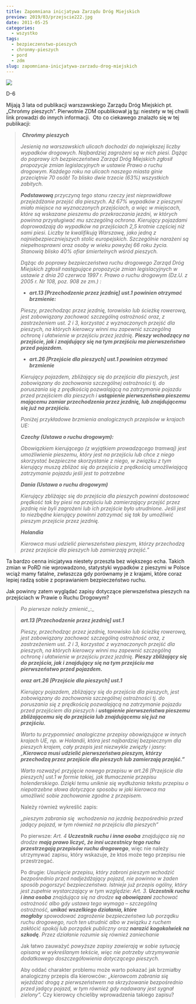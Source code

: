 ```yaml
---
title: Zapomniana inicjatywa Zarządu Dróg Miejskich
preview: 2019/03/przejscie222.jpg
date: 2011-05-25
categories:
  - wszystko
tags:
  - bezpieczenstwo-pieszych
  - chronmy-pieszych
  - pord
  - zdm
slug: zapomniana-inicjatywa-zarzadu-drog-miejskich
---
```


![](https://strefapiesza.files.wordpress.com/2019/03/przejscie222.jpg?w=222)

D-6

Mijają 3 lata od publikacji warszawskiego Zarządu Dróg Miejskich pt. „Chrońmy pieszych”. Pierwotnie ZDM opublikował ją [tu](http://www.zdm.waw.pl/informacje/wiadomosci/wiadomosci/back/1/article/chronmy-pieszych.html): niestety w tej chwili link prowadzi do innych informacji.  Oto co ciekawego znalazło się w tej publikacji:

>  **_Chrońmy pieszych_**
>
> _Jesienią na warszawskich ulicach dochodzi do największej liczby wypadków drogowych. Najbardziej zagrożeni są w nich piesi. Dążąc do poprawy ich bezpieczeństwa Zarząd Dróg Miejskich zgłosił propozycje zmian legislacyjnych w ustawie Prawo o ruchu drogowym. Każdego roku na ulicach naszego miasta ginie przeciętnie 70 osób! To blisko dwie trzecie (63%) wszystkich zabitych._
>
> _**Podstawową** przyczyną tego stanu rzeczy jest nieprawidłowe przejeżdżanie przejść dla pieszych. Aż 67% wypadków z pieszymi miało miejsce na wyznaczonych przejściach, a więc w miejscach, które są wskazane pieszemu do przekraczania jezdni, w których powinna przysługiwać mu szczególną ochrona. Kierujący pojazdami doprowadzają do wypadków na przejściach 2,5 krotnie częściej niż sami piesi. Liczby te kwalifikują Warszawę, jako jedną z najniebezpieczniejszych stolic europejskich. Szczególnie narażeni są niepełnosprawni oraz osoby w wieku powyżej 66 roku życia. Stanowią blisko 40% ofiar śmiertelnych wśród pieszych._
>
> _Dążąc do poprawy bezpieczeństwa ruchu drogowego Zarząd Dróg Miejskich zgłosił następujące propozycje zmian legislacyjnych w ustawie z dnia 20 czerwca 1997 r. Prawo o ruchu drogowym (Dz.U. z 2005 r. Nr 108, poz. 908 ze zm.) :_
>
> - _**art.13 \[Przechodzenie przez jezdnię\] ust.1 powinien otrzymać brzmienie:**_
>
>
> _Pieszy, przechodząc przez jezdnię, torowisko lub ścieżkę rowerową, jest zobowiązany zachować szczególną ostrożność oraz, z zastrzeżeniem ust. 2 i 3, korzystać z wyznaczonych przejść dla pieszych, na których kierowcy winni mu zapewnić szczególną ochronę i ułatwienie w przejściu przez jezdnię._ **_Pieszy wchodzący na przejście, jak i znajdujący się na tym przejściu ma pierwszeństwo przed pojazdem._**
>
> - _**art.26 \[Przejście dla pieszych\] ust.1 powinien otrzymać brzmienie**_
>
>
> _Kierujący pojazdem, zbliżający się do przejścia dla pieszych, jest zobowiązany do zachowania szczególnej ostrożności tj. do poruszania się z prędkością pozwalającą na zatrzymanie pojazdu przed przejściem dla pieszych i **ustąpienie pierwszeństwa pieszemu mającemu zamiar przechodzenia przez jezdnię, lub znajdującemu się już na przejściu.**_
>
> _Poniżej przykładowe brzmienia analogicznych przepisów w krajach UE:_
>
> **_Czechy (Ustawa o ruchu drogowym):_**
>
> _Obowiązkiem kierującego (z wyjątkiem prowadzącego tramwaj) jest umożliwienie pieszemu, który jest na przejściu lub chce z niego skorzystać bezpieczne skorzystanie z niego, w związku z tym kierujący muszą zbliżać się do przejścia z prędkością umożliwiającą zatrzymanie pojazdu jeśli jest to potrzebne_
>
> **_Dania (Ustawa o ruchu drogowym)_**
>
> _Kierujący zbliżając się do przejścia dla pieszych powinni dostosować prędkość tak by piesi na przejściu lub zamierzający przejść przez jezdnię nie byli zagrożeni lub ich przejście było utrudnione. Jeśli jest to niezbędne kierujący powinni zatrzymać się tak by umożliwić pieszym przejście przez jezdnię._
>
> **_Holandia_**
>
> _Kierowca musi udzielić pierwszeństwa pieszym, którzy przechodzą przez przejście dla pieszych lub zamierzają przejść.”_

Ta bardzo cenna inicjatywa niestety przeszła bez większego echa. Takich zmian w PoRD nie wprowadzono, statystyki wypadków z pieszymi w Polsce wciąż mamy fatalne, zwłaszcza gdy porównamy je z krajami, które coraz lepiej radzą sobie z poprawianiem bezpieczeństwo ruchu.

Jak powinny zatem wyglądać zapisy dotyczące pierwszeństwa pieszych na przejściach w Prawie o Ruchu Drogowym?

> _Po pierwsze należy zmienić__:_
>
> **_art.13 \[Przechodzenie przez jezdnię\] ust.1_**
>
> _Pieszy, przechodząc przez jezdnię, torowisko lub ścieżkę rowerową, jest zobowiązany zachować szczególną ostrożność oraz, z zastrzeżeniem ust. 2 i 3, korzystać z wyznaczonych przejść dla pieszych, na których kierowcy winni mu zapewnić szczególną ochronę i ułatwienie w przejściu przez jezdnię._ **_Pieszy zbliżający się do przejścia, jak i znajdujący się na tym przejściu ma pierwszeństwo przed pojazdem._**
>
> **_oraz art.26 \[Przejście dla pieszych\] ust.1_**
>
> _Kierujący pojazdem, zbliżający się do przejścia dla pieszych, jest zobowiązany do zachowania szczególnej ostrożności tj. do poruszania się z prędkością pozwalającą na zatrzymanie pojazdu przed przejściem dla pieszych i **ustąpienie pierwszeństwa pieszemu zbliżającemu się do przejścia lub znajdującemu się już na przejściu.**_
>
> _Warto tu przypomnieć analogiczne przepisy obowiązujące w innych krajach UE, np. w Holandii, która jest najbardziej bezpiecznym dla pieszych krajem, cały przepis jest niezwykle zwięzły i jasny: „**Kierowca musi udzielić pierwszeństwa pieszym, którzy przechodzą przez przejście dla pieszych lub zamierzają przejść.”**_
>
> _Warto rozważyć przyjęcie nowego przepisu w art.26 \[Przejście dla pieszych\] ust.1 w formie takiej, jak tłumaczenie przepisu holenderskiego. Dzięki temu uniknie się wydłużania tekstu przepisu o niepotrzebne słowa dotyczące sposobu w jaki kierowca ma umożliwić sobie zachowanie zgodne z przepisem._
>
> Należy również wykreślić zapis:
>
> _„pieszym zabrania się  wchodzenia na jezdnię bezpośrednio przed jadący pojazd, w tym również na przejściu dla pieszych”_
>
> Po pierwsze: _Art. 4 **Uczestnik ruchu i inna osoba** znajdująca się na drodze **mają prawo liczyć, że inni uczestnicy tego ruchu przestrzegają przepisów ruchu drogowego**_, więc nie należy utrzymywać zapisu, który wskazuje, że ktoś może tego przepisu nie przestrzegać.
>
> Po drugie:
> _Usunięcie przepisu, który zabroni pieszym wchodzić bezpośrednio przed nadjeżdżający pojazd, nie powinno w żaden sposób pogorszyć bezpieczeństwa. Istnieje już przepis ogólny, który jest zupełnie wystarczający w tym względzie:_
> _Art. 3._ _**Uczestnik ruchu i inna osoba** znajdująca się na drodze **są obowiązani** zachować ostrożność albo gdy ustawa tego wymaga – szczególną ostrożność, **unikać wszelkiego działania, które mogłoby** spowodować zagrożenie bezpieczeństwa lub porządku ruchu drogowego, ruch ten utrudnić albo w związku z ruchem zakłócić spokój lub porządek publiczny oraz **narazić kogokolwiek na szkodę**. Przez działanie rozumie się również zaniechanie_
>
> Jak łatwo zauważyć _powyższe zapisy zawierają w sobie sytuację opisaną w wykreślanym tekście, więc nie potrzeby utrzymywanie dodatkowego doszczegółowienia dotyczącego pieszych._
>
> Aby oddać charakter problemu może warto pokazać jak brzmiałby analogiczny przepis dla kierowców: _„kierowcom zabrania się wjeżdżać drogą z pierwszeństwem na skrzyżowanie bezpośrednio przed jadący pojazd, w tym również gdy nadawany jest sygnał zielony”._
> Czy kierowcy chcieliby wprowadzenia takiego zapisu?
